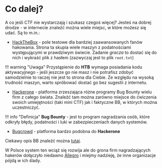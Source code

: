 # Co dalej?

A co jeśli CTF nie wystarczają i szukasz czegoś więcej? Jesteś na dobrej drodze - w internecie znaleźć można wiele miejsc, w które możesz się udać. Są to m.in.:

- [HackTheBox](https://www.hackthebox.eu/) - pole testowe dla bardziej zaawansowanych fanów hakowania. Strona ta skupia wiele maszyn z podatnościami występującymi w prawdziwym świecie. Zadanie *gracza* to dostać się do nich i wykraść plik z hasłem (zazwyczaj jest to plik `root.txt`)

!!! warning "Uwaga"
    Przystąpienie do **HTB** wymaga posiadania kodu aktywacyjnego - jeśli jeszcze go nie masz i nie potrafisz zdobyć samodzielnie to raczej nie jest to strona dla Ciebie. Ze względu na wysoką trudność maszyn, warto spróbować dostać go bez sugestii z internetu.

- [Hackerone](https://hackerone.com) - platforma zrzeszająca różne programy Bug Bounty wielu firm z całego świata. Znaleźć tam można zarówno miejsce do ćwiczenia swoich umiejętności (taki mini CTF) jak i faktyczne BB, w których można uczestniczyć.

!!! info "Definicja" 
    **Bug Bounty** - jest to program nagradzania osób, które odkryły błędy, podatności i luki w zabezpieczeniach danych systemów. 

- [Bugcrowd](https://www.bugcrowd.com/bug-bounty-list/) - platforma bardzo podobna do **Hackerone** 

Ciekawy opis BB znaleźć można [tutaj](https://www.secnews.pl/2013/10/21/za-kulisami-bug-bounty/). 

W Polsce system ten wciąż się rozwija ale do grona firm nagradzających hakerów dołączyło niedawno [Allegro](https://zaufanatrzeciastrona.pl/post/allegro-uruchamia-pierwszy-duzy-publiczny-program-bug-bounty-w-polsce/) i miejmy nadzieję, że inne organizacje pójdą w ich ślady.